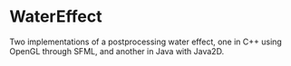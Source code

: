 # WaterEffect
Two implementations of a postprocessing water effect, one in C++ using OpenGL through SFML, and another in Java with Java2D.

